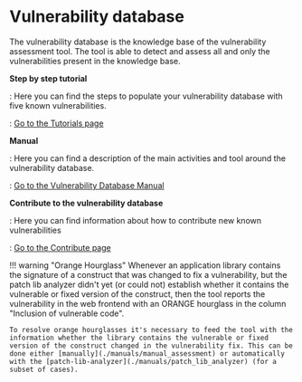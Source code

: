 # Vulnerability database

The vulnerability database is the knowledge base of the vulnerability assessment tool. The tool is able to detect and assess all and only the vulnerabilities present in the knowledge base.

__Step by step tutorial__

: Here you can find the steps to populate your vulnerability database with five known vulnerabilities.

: [Go to the Tutorials page](./tutorials/vuln_db_tutorial)

__Manual__

: Here you can find a description of the main activities and tool around the vulnerability database.

: [Go to the Vulnerability Database Manual](./tutorials/vuln_db_tutorial)

__Contribute to the vulnerability database__

: Here you can find information about how to contribute new known vulnerabilities

: [Go to the Contribute page](../../contributor/#contribute-to-the-vulnerability-knowledge-base)

!!! warning "Orange Hourglass"
	Whenever an application library contains the signature of a construct that was changed to fix a vulnerability, but the patch lib analyzer didn't yet (or could not) establish whether it contains the vulnerable or fixed version of the construct, then the tool reports the vulnerability in the web frontend with an ORANGE hourglass in the column "Inclusion of vulnerable code".

	To resolve orange hourglasses it's necessary to feed the tool with the information whether the library contains the vulnerable or fixed version of the construct changed in the vulnerability fix. This can be done either [manually](./manuals/manual_assessment) or automatically with the [patch-lib-analyzer](./manuals/patch_lib_analyzer) (for a subset of cases).
